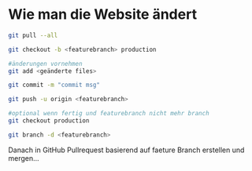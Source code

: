 # Wie man die Website ändert

```bash
git pull --all

git checkout -b <featurebranch> production 

#änderungen vornehmen
git add <geänderte files>

git commit -m "commit msg"

git push -u origin <featurebranch>

#optional wenn fertig und featurebranch nicht mehr branch
git checkout production

git branch -d <featurebranch>

```

Danach in GitHub Pullrequest basierend auf faeture Branch erstellen und mergen...
